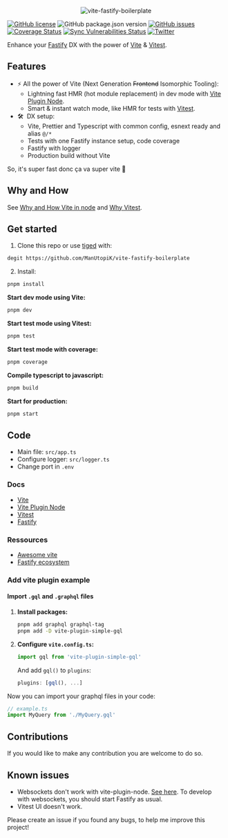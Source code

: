 <p align="center">
<img src="https://repository-images.githubusercontent.com/446977257/2937768f-1569-45a6-ac60-a7b44a78225b" alt="vite-fastify-boilerplate"/>
</p>

[![GitHub license](https://img.shields.io/github/license/ManUtopiK/vite-fastify-boilerplate)](https://github.com/ManUtopiK/vite-fastify-boilerplate/blob/main/LICENCE)
![GitHub package.json version](https://img.shields.io/github/package-json/v/manutopik/vite-fastify-boilerplate?color=blue)
[![GitHub issues](https://img.shields.io/github/issues/ManUtopiK/vite-fastify-boilerplate)](https://github.com/ManUtopiK/vite-fastify-boilerplate/issues)
[![Coverage Status](https://img.shields.io/badge/coverage-100-green.svg)](https://coveralls.io/github/ManUtopiK/vite-fastify-boilerplate?branch=main)
[![Sync Vulnerabilities Status](https://app.snyk.io/test/github/ManUtopiK/vite-fastify-boilerplate/badge.svg)](https://snyk.io/test/github/ManUtopiK/vite-fastify-boilerplate)
[![Twitter](https://img.shields.io/twitter/url?url=https%3A%2F%2Fgithub.com%2FManUtopiK%2Fvite-fastify-boilerplate)](https://twitter.com/intent/tweet?text=Wow%21%20%23Fastify%20with%20%23Vitejs%20and%20%23Vitest%20%F0%9F%9A%80&url=https:%2F%2Fgithub.com%2FManUtopiK%2Fvite-fastify-boilerplate)

Enhance your [Fastify](https://github.com/fastify/fastify) DX with the power of [Vite](https://vitejs.dev) & [Vitest](https://vitest.dev/).

## Features

- ⚡ All the power of Vite (Next Generation ~~Frontend~~ Isomorphic Tooling):
  - Lightning fast HMR (hot module replacement) in dev mode with [Vite Plugin Node](https://github.com/axe-me/vite-plugin-node#readme).
  - Smart & instant watch mode, like HMR for tests with [Vitest](https://vitest.dev/).
- 🛠️  DX setup:
  - Vite, Prettier and Typescript with common config, esnext ready and alias `@/*`
  - Tests with one Fastify instance setup, code coverage
  - Fastify with logger
  - Production build without Vite

So, it's super fast donc ça va super vite 🚀

## Why and How

See [Why and How Vite in node](https://github.com/axe-me/vite-plugin-node#why) and [Why Vitest](https://vitest.dev/guide/why.html).

## Get started

1. Clone this repo or use [tiged](https://github.com/tiged/tiged) with:

```bash
degit https://github.com/ManUtopiK/vite-fastify-boilerplate
```

2. Install:

```bash
pnpm install
```

**Start dev mode using Vite:**

```bash
pnpm dev
```

**Start test mode using Vitest:**

```bash
pnpm test
```

**Start test mode with coverage:**

```bash
pnpm coverage
```

**Compile typescript to javascript:**

```bash
pnpm build
```

**Start for production:**

```bash
pnpm start
```

## Code

- Main file: `src/app.ts`
- Configure logger: `src/logger.ts`
- Change port in `.env`

### Docs

- [Vite](https://vitejs.dev/)
- [Vite Plugin Node](https://github.com/axe-me/vite-plugin-node)
- [Vitest](https://vitest.dev/)
- [Fastify](https://www.fastify.io/docs/latest/)

### Ressources

- [Awesome vite](https://github.com/vitejs/awesome-vite)
- [Fastify ecosystem](https://www.fastify.io/ecosystem/)

### Add vite plugin example

#### Import `.gql` and `.graphql` files

1. **Install packages:**

   ```bash
   pnpm add graphql graphql-tag
   pnpm add -D vite-plugin-simple-gql
   ```

2. **Configure `vite.config.ts`:**

   ```js
   import gql from 'vite-plugin-simple-gql'
   ```

   And add `gql()` to `plugins`:

   ```js
   plugins: [gql(), ...]
   ```

Now you can import your graphql files in your code:

```js
// example.ts
import MyQuery from './MyQuery.gql'
```

## Contributions

If you would like to make any contribution you are welcome to do so.

## Known issues

- Websockets don't work with vite-plugin-node. [See here](https://github.com/axe-me/vite-plugin-node/issues/22). To develop with websockets, you should start Fastify as usual.
- Vitest UI doesn't work.

Please create an issue if you found any bugs, to help me improve this project!
